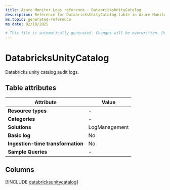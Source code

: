 ```yaml
---
title: Azure Monitor Logs reference - DatabricksUnityCatalog
description: Reference for DatabricksUnityCatalog table in Azure Monitor Logs.
ms.topic: generated-reference
ms.date: 02/18/2025

# This file is automatically generated. Changes will be overwritten. Do not change this file directly.
---
```


# DatabricksUnityCatalog

Databricks unity catalog audit logs.


## Table attributes

|Attribute|Value|
|---|---|
|**Resource types**|-|
|**Categories**|-|
|**Solutions**| LogManagement|
|**Basic log**|No|
|**Ingestion-time transformation**|No|
|**Sample Queries**|-|



## Columns
  
[!INCLUDE [databricksunitycatalog](~/reusable-content/ce-skilling/azure/includes/azure-monitor/reference/tables/databricksunitycatalog-include.md)]
